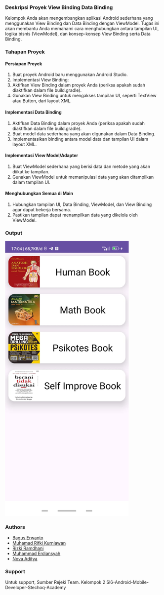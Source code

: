 
### Deskripsi Proyek View Binding Data Binding

Kelompok Anda akan mengembangkan aplikasi Android sederhana yang menggunakan View Binding dan Data Binding dengan ViewModel. Tugas ini akan membantu Anda memahami cara menghubungkan antara tampilan UI, logika bisnis (ViewModel), dan konsep-konsep View Binding serta Data Binding.

### Tahapan Proyek

#### Persiapan Proyek
1.	Buat proyek Android baru menggunakan Android Studio.
2.	Implementasi View Binding:
3.	Aktifkan View Binding dalam proyek Anda (periksa apakah sudah diaktifkan dalam file build.gradle).
4.	Gunakan View Binding untuk mengakses tampilan UI, seperti TextView atau Button, dari layout XML.

#### Implementasi Data Binding
1.	Aktifkan Data Binding dalam proyek Anda (periksa apakah sudah diaktifkan dalam file build.gradle).
2.	Buat model data sederhana yang akan digunakan dalam Data Binding.
3.	Implementasikan binding antara model data dan tampilan UI dalam layout XML.

#### Implementasi View Model/Adapter
1.	Buat ViewModel sederhana yang berisi data dan metode yang akan diikat ke tampilan.
2.	Gunakan ViewModel untuk memanipulasi data yang akan ditampilkan dalam tampilan UI.

#### Menghubungkan Semua di Main
1.	Hubungkan tampilan UI, Data Binding, ViewModel, dan View Binding agar dapat bekerja bersama.
2.	Pastikan tampilan dapat menampilkan data yang dikelola oleh ViewModel.

### Output
<p float="center">
  <img src="https://github.com/sumber-rejeki/TKM10-RV-Data-Binding/blob/a8d5b7c529f2ae5274606898690db2afc4d9de20/ss.jpg?raw=true" alt="Night" width="400"/>
</p>

### Authors

- [Bagus Erwanto](https://www.github.com/volumeee)
- [Muhamad Rifki Kurniawan](https://github.com/mrifki2204)
- [Rizki Ramdhani](https://github.com/RizkiRamdhani05)
- [Muhammad Erdiansyah](https://github.com/erdiansyahm)
- [Nova Aditya](https://github.com/NVdty)

### Support

Untuk support, Sumber Rejeki Team. Kelompok 2 SI6-Android-Mobile-Developer-Stechoq-Academy
